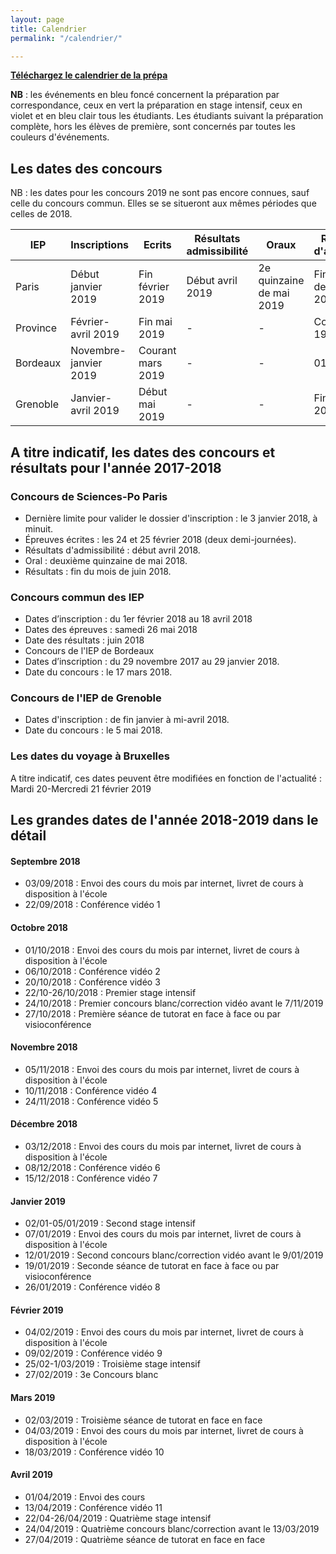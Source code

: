 ```yaml
---
layout: page
title: Calendrier
permalink: "/calendrier/"

---
```

**<a href="./calendrier-prepa-sciences-po-2018-19-Saint-John-Perse.pdf">Téléchargez le calendrier de la prépa</a>**

**NB** : les événements en bleu foncé concernent la préparation par correspondance, ceux en vert la préparation en stage intensif, ceux en violet et en bleu clair tous les étudiants. Les étudiants suivant la préparation complète, hors les élèves de première, sont concernés par toutes les couleurs d'événements.

## Les dates des concours

NB : les dates pour les concours 2019 ne sont pas encore connues, sauf celle du concours commun. Elles se se situeront aux mêmes périodes que celles de 2018.

| IEP | Inscriptions | Ecrits | Résultats admissibilité | Oraux | Résultats d'admission |
| --- | --- | --- | --- | --- | --- |
| Paris | Début janvier 2019 | Fin février 2019 | Début avril 2019 | 2e quinzaine de mai 2019 | Fin du mois de juin 2019 |
| Province | Février-avril 2019 | Fin mai 2019 | - | - | Courant juin 19 |
| Bordeaux | Novembre-janvier 2019 | Courant mars 2019 | - | - | 01/06/19 |
| Grenoble | Janvier-avril 2019 | Début mai 2019 | - | - | Fin juin 2019 |

## A titre indicatif, les dates des concours et résultats pour l'année 2017-2018

### Concours de Sciences-Po Paris

* Dernière limite pour valider le dossier d'inscription : le 3 janvier 2018, à minuit.
* Épreuves écrites : les 24 et 25 février 2018 (deux demi-journées).
* Résultats d'admissibilité : début avril 2018.
* Oral : deuxième quinzaine de mai 2018.
* Résultats : fin du mois de juin 2018.

### Concours commun des IEP

* Dates d’inscription : du 1er février 2018 au 18 avril 2018
* Dates des épreuves : samedi 26 mai 2018
* Date des résultats : juin 2018
* Concours de l'IEP de Bordeaux
* Dates d’inscription : du 29 novembre 2017 au 29 janvier 2018.
* Date du concours : le 17 mars 2018.

### Concours de l'IEP de Grenoble

* Dates d'inscription : de fin janvier à mi-avril 2018.
* Date du concours : le 5 mai 2018.

### Les dates du voyage à Bruxelles

A titre indicatif, ces dates peuvent être modifiées en fonction de l'actualité : Mardi 20-Mercredi 21 février 2019

## Les grandes dates de l'année 2018-2019 dans le détail

#### Septembre 2018

* 03/09/2018 : Envoi des cours du mois par internet, livret de cours à disposition à l'école
* 22/09/2018 : Conférence vidéo 1

#### Octobre 2018

* 01/10/2018 : Envoi des cours du mois par internet, livret de cours à disposition à l'école
* 06/10/2018 : Conférence vidéo 2
* 20/10/2018 : Conférence vidéo 3
* 22/10-26/10/2018 : Premier stage intensif
* 24/10/2018 : Premier concours blanc/correction vidéo avant le 7/11/2019
* 27/10/2018 : Première séance de tutorat en face à face ou par visioconférence

#### Novembre 2018

* 05/11/2018 : Envoi des cours du mois par internet, livret de cours à disposition à l'école
* 10/11/2018 : Conférence vidéo 4
* 24/11/2018 : Conférence vidéo 5

#### Décembre 2018

* 03/12/2018 : Envoi des cours du mois par internet, livret de cours à disposition à l'école
* 08/12/2018 : Conférence vidéo 6
* 15/12/2018 : Conférence vidéo 7

#### Janvier 2019

* 02/01-05/01/2019 : Second stage intensif
* 07/01/2019 : Envoi des cours du mois par internet, livret de cours à disposition à l'école
* 12/01/2019 : Second concours blanc/correction vidéo avant le 9/01/2019
* 19/01/2019 : Seconde séance de tutorat en face à face ou par visioconférence
* 26/01/2019 : Conférence vidéo 8

#### Février 2019

* 04/02/2019 : Envoi des cours du mois par internet, livret de cours à disposition à l'école
* 09/02/2019 : Conférence vidéo 9
* 25/02-1/03/2019 : Troisième stage intensif
* 27/02/2019 : 3e Concours blanc

#### Mars 2019

* 02/03/2019 : Troisième séance de tutorat en face en face
* 04/03/2019 : Envoi des cours du mois par internet, livret de cours à disposition à l'école
* 18/03/2019 : Conférence vidéo 10

#### Avril 2019

* 01/04/2019 : Envoi des cours
* 13/04/2019 : Conférence vidéo 11
* 22/04-26/04/2019 : Quatrième stage intensif
* 24/04/2019 : Quatrième concours blanc/correction avant le 13/03/2019
* 27/04/2019 : Quatrième séance de tutorat en face en face